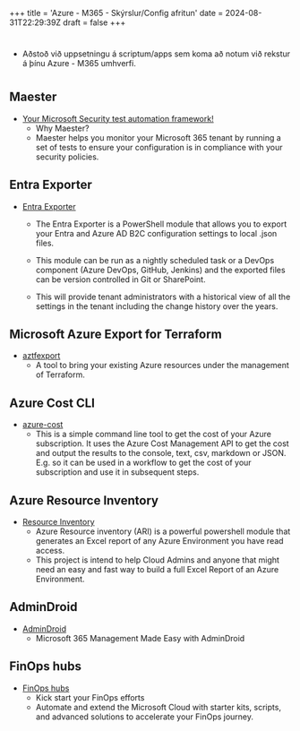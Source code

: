 +++
title = 'Azure - M365 - Skýrslur/Config afritun'
date = 2024-08-31T22:29:39Z
draft = false
+++
#
- Aðstoð við uppsetningu á scriptum/apps sem koma að notum við rekstur á þínu Azure - M365 umhverfi. 

#
## Maester
  - [Your Microsoft Security test automation framework!](https://maester.dev/)
    - Why Maester?
    - Maester helps you monitor your Microsoft 365 tenant by running a set of tests to ensure your configuration is in compliance with your security policies.

## Entra Exporter
  - [Entra Exporter](https://github.com/microsoft/EntraExporter)
    - The Entra Exporter is a PowerShell module that allows you to export your Entra and Azure AD B2C configuration settings to local .json files.

    - This module can be run as a nightly scheduled task or a DevOps component (Azure DevOps, GitHub, Jenkins) and the exported files can be version controlled in Git or SharePoint.

    - This will provide tenant administrators with a historical view of all the settings in the tenant including the change history over the years.

## Microsoft Azure Export for Terraform
  - [aztfexport](https://github.com/Azure/aztfexport)
    - A tool to bring your existing Azure resources under the management of Terraform.

## Azure Cost CLI
  - [azure-cost](https://github.com/mivano/azure-cost-cli)
    - This is a simple command line tool to get the cost of your Azure subscription. It uses the Azure Cost Management API to get the cost and output the results to the console, text, csv, markdown or JSON. E.g. so it can be used in a workflow to get the cost of your subscription and use it in subsequent steps.

## Azure Resource Inventory
  - [Resource Inventory](https://github.com/microsoft/ARI)
    - Azure Resource inventory (ARI) is a powerful powershell module that generates an Excel report of any Azure Environment you have read access.
    - This project is intend to help Cloud Admins and anyone that might need an easy and fast way to build a full Excel Report of an Azure Environment.

## AdminDroid
  - [AdminDroid](https://admindroid.com/)
    - Microsoft 365 Management Made Easy with AdminDroid

## FinOps hubs
  - [FinOps hubs](https://microsoft.github.io/finops-toolkit/hubs)
    - Kick start your FinOps efforts
    - Automate and extend the Microsoft Cloud with starter kits, scripts, and advanced solutions to accelerate your FinOps journey.

